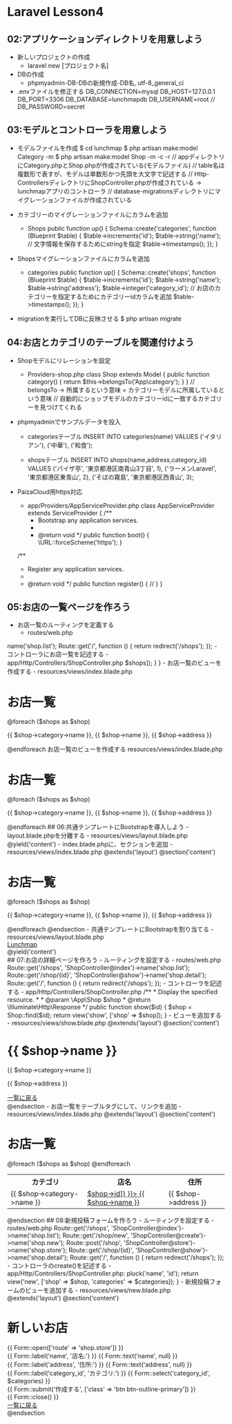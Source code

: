 # Laravel Lesson4
## 02:アプリケーションディレクトリを用意しよう
- 新しいプロジェクトの作成
  - laravel new [プロジェクト名]
- DBの作成
  - phpmyadmin-DB-DBの新規作成-DB名, utf-8_general_ci
- .envファイルを修正する
DB_CONNECTION=mysql
DB_HOST=127.0.0.1
DB_PORT=3306
DB_DATABASE=lunchmapdb
DB_USERNAME=root
// DB_PASSWORD=secret

## 03:モデルとコントローラを用意しよう
- モデルファイルを作成
$ cd lunchmap
$ php artisan make:model Category -m
$ php artisan make:model Shop -m -c -r
// appディレクトリにCategory.phpとShop.phpが作成されている(モデルファイル)
// table名は複数形で表すが、モデルは単数形かつ先頭を大文字で記述する
// Http-ControllersディレクトリにShopController.phpが作成されている -> lunchmapアプリのコントローラ
// database-migrationsディレクトリにマイグレーションファイルが作成されている

- カテゴリーのマイグレーションファイルにカラムを追加
  - Shops
public function up()
    {
        Schema::create('categories', function (Blueprint $table) {
            $table->increments('id');
            $table->string('name'); // 文字情報を保存するためにstringを指定
            $table->timestamps();
        });
    }

- Shopsマイグレーションファイルにカラムを追加
  - categories
public function up()
    {
        Schema::create('shops', function (Blueprint $table) {
            $table->increments('id');
            $table->string('name');
            $table->string('address');
            $table->integer('category_id'); // お店のカテゴリーを指定するためにカテゴリーidカラムを追加
            $table->timestamps();
        });
    }

- migrationを実行してDBに反映させる
$ php artisan migrate

## 04:お店とカテゴリのテーブルを関連付けよう
- Shopモデルにリレーションを設定
  - Providers-shop.php
class Shop extends Model
{
    public function category()
    {
        return $this->belongsTo('App\category');
    }
}
// belongsTo -> 所属するという意味 = カテゴリーモデルに所属しているという意味
// 自動的にショップモデルのカテゴリーidに一致するカテゴリーを見つけてくれる

- phpmyadminでサンプルデータを投入
  - categoriesテーブル
INSERT INTO categories(name)
VALUES
    ('イタリアン'),
    ('中華'),
    ('和食');

  - shopsテーブル
INSERT INTO shops(name,address,category_id)
VALUES
    ('パイザ亭', '東京都港区南青山3丁目', 1),
    ('ラーメンLaravel', '東京都港区東青山', 2),
    ('そばの霧島', '東京都港区西青山', 3);

-  PaizaCloud用https対応
   - app/Providers/AppServiceProvider.php
class AppServiceProvider extends ServiceProvider
{
    /**
     * Bootstrap any application services.
     *
     * @return void
     */
    public function boot()
    {
        \URL::forceScheme('https');
    }

    /**
     * Register any application services.
     *
     * @return void
     */
    public function register()
    {
        //
    }
}

## 05:お店の一覧ページを作ろう
- お店一覧のルーティングを定義する
  - routes/web.php
<?php

Route::get('/shops', 'ShopController@index')->name('shop.list');

Route::get('/', function () {
    return redirect('/shops');
});

- コントローラにお店一覧を記述する
  - app/Http/Controllers/ShopController.php
<?php

namespace App\Http\Controllers;

use App\Shop;
use Illuminate\Http\Request;

class ShopController extends Controller
{
    public function index()
    {
        $shops = Shop::all();
        return view('index', ['shops' => $shops]);
    }
}

- お店一覧のビューを作成する
  - resources/views/index.blade.php
<!DOCTYPE html>
<html>
    <head>
        <meta charset='utf-8'>
        <title>Lunchmap</title>
        <style>body {padding: 10px;}</style>
    </head>
    <body>
        <h1>お店一覧</h1>

        @foreach ($shops as $shop)
            <p>
                {{ $shop->category->name }},
                {{ $shop->name }},
                {{ $shop->address }}
            </p>
        @endforeach
    </body>
</html> お店一覧のビューを作成する
resources/views/index.blade.php

<!DOCTYPE html>
<html>
    <head>
        <meta charset='utf-8'>
        <title>Lunchmap</title>
        <style>body {padding: 10px;}</style>
    </head>
    <body>
        <h1>お店一覧</h1>

        @foreach ($shops as $shop)
            <p>
                {{ $shop->category->name }},
                {{ $shop->name }},
                {{ $shop->address }}
            </p>
        @endforeach
    </body>
</html>

## 06:共通テンプレートにBootstrapを導入しよう
- layout.blade.phpを分離する
  - resources/views/layout.blade.php
<!DOCTYPE html>
<html>
    <head>
        <meta charset='utf-8'>
        <title>Lunchmap</title>
        <style>body {padding: 80px;}</style>
    </head>
    <body>
        @yield('content')
    </body>
</html>

- index.blade.phpに、セクションを追加
  - resources/views/index.blade.php
@extends('layout')

@section('content')
    <h1>お店一覧</h1>

    @foreach ($shops as $shop)
        <p>
            {{ $shop->category->name }},
            {{ $shop->name }},
            {{ $shop->address }}
        </p>
    @endforeach
@endsection

- 共通テンプレートにBootstrapを割り当てる
  - resources/views/layout.blade.php
<!DOCTYPE html>
<html>
    <head>
        <meta charset='utf-8'>
        <meta name='viewport' content='width=device-width, initial-scale=1, shrink-to-fit=no'>
        <link rel='stylesheet' href='https://maxcdn.bootstrapcdn.com/bootstrap/4.0.0/css/bootstrap.min.css' >
        <title>Lunchmap</title>
        <style>body {padding-top: 80px;}</style>
    </head>
    <body>
        <nav class='navbar navbar-expand-md navbar-dark bg-dark fixed-top'>
            <a class='navbar-brand' href={{route('shop.list')}}>Lunchmap</a>
        </nav>
        <div class='container'>
            @yield('content')
        </div>
    </body>
</html>

## 07:お店の詳細ページを作ろう
- ルーティングを設定する
  - routes/web.php
Route::get('/shops', 'ShopController@index')->name('shop.list');
Route::get('/shop/{id}', 'ShopController@show')->name('shop.detail');

Route::get('/', function () {
    return redirect('/shops');
});

- コントローラを記述する
  - app/Http/Controllers/ShopController.php
/**
     * Display the specified resource.
     *
     * @param  \App\Shop  $shop
     * @return \Illuminate\Http\Response
     */
    public function show($id)
    {
        $shop = Shop::find($id);
        return view('show', ['shop' => $shop]);
    }

- ビューを追加する
  - resources/views/show.blade.php
@extends('layout')

@section('content')
    <h1>{{ $shop->name }}</h1>
    <div>
        <p>{{ $shop->category->name }}</p>
        <p>{{ $shop->address }}</p>
    </div>
    <div>
        <a href={{ route('shop.list') }}>一覧に戻る</a>
    </div>
@endsection

- お店一覧をテーブルタグにして、リンクを追加
  - resources/views/index.blade.php
@extends('layout')

@section('content')
    <h1>お店一覧</h1>

    <table class='table table-striped table-hover'>
        <tr>
            <th>カテゴリ</th><th>店名</th><th>住所</th>
        </tr>
        @foreach ($shops as $shop)
            <tr>
                <td>{{ $shop->category->name }}</td>
                <td>
                    <a href={{ route('shop.detail', ['id' =>  $shop->id]) }}>
                        {{ $shop->name }}
                    </a>
                </td>
                <td>{{ $shop->address }}</td>
            </tr>
        @endforeach
    </table>
@endsection

## 08:新規投稿フォームを作ろう
- ルーティングを設定する
  - routes/web.php
Route::get('/shops', 'ShopController@index')->name('shop.list');
Route::get('/shop/new', 'ShopController@create')->name('shop.new');
Route::post('/shop', 'ShopController@store')->name('shop.store');

Route::get('/shop/{id}', 'ShopController@show')->name('shop.detail');

Route::get('/', function () {
    return redirect('/shops');
});

- コントローラのcreate()を記述する
  - app/Http/Controllers/ShopController.php:
<?php

namespace App\Http\Controllers;

use App\Shop;
use App\Category;
use Illuminate\Http\Request;

/**
    * Show the form for creating a new resource.
    *
    * @return \Illuminate\Http\Response
    */
public function create()
{
    $shop = new Shop;
    $categories = Category::all()->pluck('name', 'id');
    return view('new', ['shop' => $shop, 'categories' => $categories]);
}

- 新規投稿フォームのビューを追加する
  - resources/views/new.blade.php

@extends('layout')

@section('content')
    <h1>新しいお店</h1>
    {{ Form::open(['route' => 'shop.store']) }}
        <div class='form-group'>
            {{ Form::label('name', '店名:') }}
            {{ Form::text('name', null) }}
        </div>
        <div class='form-group'>
            {{ Form::label('address', '住所:') }}
            {{ Form::text('address', null) }}
        </div>
        <div class='form-group'>
            {{ Form::label('category_id', 'カテゴリ:') }}
            {{ Form::select('category_id', $categories) }}
        </div>
        <div class="form-group">
            {{ Form::submit('作成する', ['class' => 'btn btn-outline-primary']) }}
        </div>
    {{ Form::close() }}

    <div>
        <a href={{ route('shop.list') }}>一覧に戻る</a>
    </div>

@endsection
